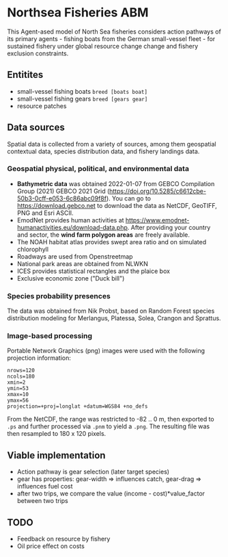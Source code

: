 <!--
SPDX-FileCopyrightText: 2022 Carsten Lemmen <carsten.lemmen@hereon.de>
SPDX-FileCopyrightText: 2022 Helmholtz-Zentrum hereon GmbH

SPDX-License-Identifier: CC0-1.0
-->

# Northsea Fisheries ABM

This Agent-ased model of North Sea fisheries considers action pathways of its primary agents - fishing boats from the German small-vessel fleet - for sustained fishery under global resource change change and fishery exclusion constraints.

## Entitites

- small-vessel fishing boats `breed [boats boat]`
- small-vessel fishing gears `breed [gears gear]`
- resource patches

## Data sources

Spatial data is collected from a variety of sources, among them geospatial contextual data, species distribution data, and fishery landings data.

### Geospatial physical, political, and environmental data

- **Bathymetric data** was obtained 2022-01-07 from GEBCO Compilation Group (2021) GEBCO 2021 Grid (https://doi.org/10.5285/c6612cbe-50b3-0cff-e053-6c86abc09f8f). You can go to https://download.gebco.net to download the data as NetCDF, GeoTIFF, PNG and Esri ASCII.
- EmodNet provides human activities at https://www.emodnet-humanactivities.eu/download-data.php. After providing your country and sector, the **wind farm polygon areas** are freely available.
- The NOAH habitat atlas provides swept area ratio and on simulated chlorophyll
- Roadways are used from Openstreetmap
- National park areas are obtained from NLWKN
- ICES provides statistical rectangles and the plaice box
- Exclusive economic zone ("Duck bill")

### Species probability presences

The data was obtained from Nik Probst, based on Random Forest species distribution modeling for Merlangus, Platessa, Solea, Crangon and Sprattus.

### Image-based processing

Portable Network Graphics (png) images were used with the following projection information:

```
nrows=120
ncols=180
xmin=2
ymin=53
xmax=10
ymax=56
projection=+proj=longlat +datum=WGS84 +no_defs
```

From the NetCDF, the range was restricted to -82 .. 0 m, then exported to `.ps` and further processed via `.pnm` to yield a `.png`. The resulting file was then resampled to 180 x 120 pixels.

## Viable implementation

- Action pathway is gear selection (later target species)
- gear has properties: gear-width => influences catch, gear-drag => influences fuel cost
- after two trips, we compare the value (income - cost)\*value_factor between two trips

## TODO

- Feedback on resource by fishery
- Oil price effect on costs
